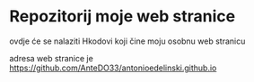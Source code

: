 # Repozitorij moje web stranice

ovdje će se nalaziti Hkodovi koji čine moju osobnu web stranicu

adresa web stranice je https://github.com/AnteDO33/antonioedelinski.github.io